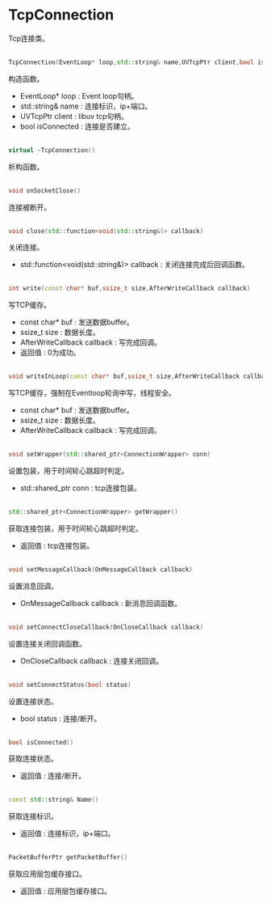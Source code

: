# TcpConnection
Tcp连接类。
<br></br>
```C++
TcpConnection(EventLoop* loop,std::string& name,UVTcpPtr client,bool isConnected = true)
```
构造函数。
* EventLoop* loop : Event loop句柄。
* std::string& name :  连接标识，ip+端口。
* UVTcpPtr client : libuv tcp句柄。
* bool isConnected  : 连接是否建立。
<br></br>
```C++
virtual ~TcpConnection()
```
析构函数。
<br></br>
```C++
void onSocketClose()
```
连接被断开。
<br></br>
```C++
void close(std::function<void(std::string&)> callback)
```
关闭连接。
* std::function<void(std::string&)> callback : 关闭连接完成后回调函数。
<br></br>
```C++
int write(const char* buf,ssize_t size,AfterWriteCallback callback)
```
写TCP缓存。
* const char* buf : 发送数据buffer。
* ssize_t size : 数据长度。
* AfterWriteCallback callback : 写完成回调。
* 返回值 : 0为成功。
<br></br>
```C++
void writeInLoop(const char* buf,ssize_t size,AfterWriteCallback callback)
```
写TCP缓存，强制在Eventloop轮询中写，线程安全。
* const char* buf : 发送数据buffer。
* ssize_t size : 数据长度。
* AfterWriteCallback callback : 写完成回调。
<br></br>
```C++
void setWrapper(std::shared_ptr<ConnectionWrapper> conn)
```
设置包装，用于时间轮心跳超时判定。
* std::shared_ptr<ConnectionWrapper> conn : tcp连接包装。
<br></br>
```C++
std::shared_ptr<ConnectionWrapper> getWrapper()
```
获取连接包装，用于时间轮心跳超时判定。
* 返回值 : tcp连接包装。
<br></br>
```C++
void setMessageCallback(OnMessageCallback callback)
```
设置消息回调。
* OnMessageCallback callback : 新消息回调函数。
<br></br>
```C++
void setConnectCloseCallback(OnCloseCallback callback)
```
设置连接关闭回调函数。
* OnCloseCallback callback : 连接关闭回调。
<br></br>
```C++
void setConnectStatus(bool status)
```
设置连接状态。
* bool status : 连接/断开。
<br></br>
```C++
bool isConnected()
```
获取连接状态。
* 返回值 : 连接/断开。
<br></br>
```C++
const std::string& Name()
```
获取连接标识。
* 返回值 : 连接标识，ip+端口。
<br></br>
```C++
PacketBufferPtr getPacketBuffer()
```
获取应用层包缓存接口。
* 返回值 : 应用层包缓存接口。